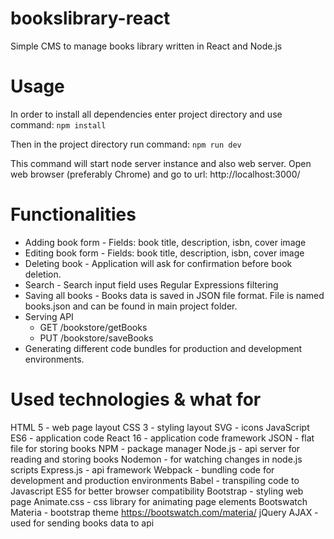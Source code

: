 # bookslibrary-react
Simple CMS to manage books library written in React and Node.js

# Usage
In order to install all dependencies enter project directory and use command:
`npm install`

Then in the project directory run command:
`npm run dev`

This command will start node server instance and also web server.
Open web browser (preferably Chrome) and go to url:
http://localhost:3000/

# Functionalities
* Adding book form - Fields: book title, description, isbn, cover image
* Editing book form - Fields: book title, description, isbn, cover image
* Deleting book - Application will ask for confirmation before book deletion.
* Search - Search input field uses Regular Expressions filtering
* Saving all books - Books data is saved in JSON file format. File is named books.json and can be found in main project folder.
* Serving API
  * GET /bookstore/getBooks
  * PUT /bookstore/saveBooks
* Generating different code bundles for production and development environments.

# Used technologies & what for
HTML 5 - web page layout
CSS 3 - styling layout
SVG - icons
JavaScript ES6 - application code
React 16 - application code framework
JSON - flat file for storing books
NPM - package manager
Node.js - api server for reading and storing books
Nodemon - for watching changes in node.js scripts
Express.js - api framework
Webpack - bundling code for development and production environments
Babel - transpiling code to Javascript ES5 for better browser compatibility
Bootstrap - styling web page
Animate.css - css library for animating page elements
Bootswatch Materia - bootstrap theme https://bootswatch.com/materia/
jQuery AJAX - used for sending books data to api

